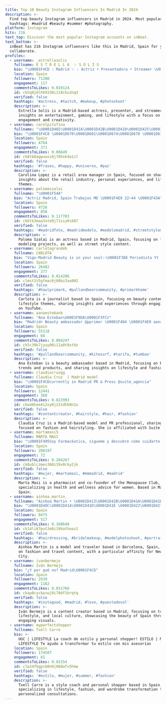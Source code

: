 ```yaml
---
title: Top 10 Beauty Instagram Influencers In Madrid In 2024
description: >-
  Find top beauty Instagram influencers in Madrid in 2024. Most popular
  hashtags: #madrid #beauty #summer #photography.
platform: Instagram
hits: 216
text_top: Discover the most popular Instagram accounts on inBeat.
text_bottom: >-
  inBeat has 216 Instagram influencers like this in Madrid, Spain for you to
  collaborate.
profiles:
  - username: _estrellasolis
    fullname: E S T R E L L A  ✨ S O L Í S
    bio: "\U0001F4CD : Madrid ✨ : Actriz • Presentadora • Streamer \U0001F4E7 : holaestrellasolis@gmail.com \U0001F525 : PATRONADELMAL - código tienda Epic|Fortnite \U0001F9FF . \U0001F3AC . \U0001F436 . \U0001F3AE . ✈️"
    location: Spain
    followers: 71200
    engagement: 117
    commentsToLikes: 0.019124
    id: ck5q0j6lh69330i118cku2nq3
    verified: false
    hashtags: '#actress, #twitch, #makeup, #photoshoot'
    description: >-
      Estrella Solís is a Madrid-based actress, presenter, and streamer, sharing
      insights on entertainment, gaming, and lifestyle with a focus on
      engagement and creativity.
  - username: carolpitufina
    fullname: "\U0001D402\U0001D41A\U0001D42B\U0001D428\U0001D425\U0001D422\U0001D427\U0001D41A \U0001D40B\U0001D428\U0001D429\U0001D41E\U0001D433"
    bio: "\U0001F4C8 \U0001D670\U0001D681\U0001D674\U0001D670 \U0001D67C\U0001D670\U0001D67D\U0001D670\U0001D676\U0001D674\U0001D681 \U0001D681\U0001D674\U0001D683\U0001D670\U0001D678\U0001D67B \U0001F457\U0001F460 \U0001D673\U0001D68E\U0001D69C\U0001D68C\U0001D69E\U0001D68B\U0001D69B\U0001D692\U0001D68E\U0001D697\U0001D68D\U0001D698 \U0001D695\U0001D68A \U0001D578\U0001D586\U0001D58C\U0001D58E\U0001D586 \U0001F9D9‍♀️ ✍️ \U0001D696\U0001D692 \U0001D691\U0001D692\U0001D69C\U0001D69D\U0001D698\U0001D69B\U0001D692\U0001D68A / ♏️\U0001F982 ᗰᗩᗰᗩ ᗪƐ OᗷƖ \U0001F436 \U0001F4CDBuscando el mar \U0001F30A #PitufiExperiencia \U0001F4AB"
    location: Spain
    followers: 4764
    engagement: 371
    commentsToLikes: 0.06649
    id: ck8tb8agwuoxi0j78hxkda1zl
    verified: false
    hashtags: '#frases, #happy, #universo, #paz'
    description: >-
      Carolina Lopez is a retail area manager in Spain, focused on sharing
      insights about the retail industry, personal experiences, and lifestyle
      themes.
  - username: palomaszalai
    fullname: "\U0001F54A️"
    bio: "Actriz Madrid, Spain Trabajos MD \U0001F4E9 22~44 \U0001F43A"
    location: Spain
    followers: 4726
    engagement: 858
    commentsToLikes: 0.117783
    id: ck6tk3maa3xte0j71siy0i687
    verified: false
    hashtags: '#madridfoto, #madridmodelo, #modelomadrid, #streetstylemadrid'
    description: >-
      Paloma Szalai is an actress based in Madrid, Spain, focusing on film and
      modeling projects, as well as street style content.
  - username: carlotagrandeb
    fullname: CARLOTA
    bio: "Vigo-Madrid Beauty is in your soul✨\U0001F388 Periodista Yt \U0001F3A5 51k Carlotagrandeb@gmail.com"
    location: Spain
    followers: 26482
    engagement: 377
    commentsToLikes: 0.014286
    id: clmst1t5qfmac0j08bz3aa902
    verified: false
    hashtags: '#haulprimark, #pullandbearcommunity, #primarkhome'
    description: >-
      Carlota is a journalist based in Spain, focusing on beauty content and
      lifestyle themes, sharing insights and experiences through engaging videos
      on YouTube.
  - username: aanaestebanb
    fullname: "Ana Esteban\U0001F9DA\U0001F3FC‍♀️"
    bio: "Madrid☀️ Beauty ambassador @pprimor \U0001F484 \U0001F4E9 aanaestebanb1@gmail.com"
    location: Spain
    followers: 55118
    engagement: 68
    commentsToLikes: 0.004247
    id: ck5c39k7jyuy00i11a0t8xt9z
    verified: false
    hashtags: '#pullandbearcommunity, #kitesurf, #tarifa, #tumbao'
    description: >-
      Ana Esteban is a beauty ambassador based in Madrid, focusing on beauty
      trends and products, and sharing insights on lifestyle and fashion.
  - username: claudiacruzgg
    fullname: Claudia Cruz  | Madrid model
    bio: "\U0001F4CDcurrently in Madrid PR & Press @suite_agencia"
    location: Spain
    followers: 12441
    engagement: 360
    commentsToLikes: 0.022993
    id: ckw46hee4i2xy0j231dhb0n2u
    verified: false
    hashtags: '#contentcreator, #hairstyle, #hair, #fashion'
    description: >-
      Claudia Cruz is a Madrid-based model and PR professional, sharing content
      focused on fashion and hairstyling. She is affiliated with Suite Agencia.
  - username: martamasi5
    fullname: MARTA MASI
    bio: "\U0001F495Soy Farmacéutica, sígueme y descubre cómo cuidarte Co-founder del Club de la Menopausia\U0001F4AA \U0001F4CDMM Madrid (Glorieta de Bilbao con Sagasta 4,28004Madrid)"
    location: Spain
    followers: 200197
    engagement: 72
    commentsToLikes: 0.204267
    id: ck0ublczmes360i19v8cky2jk
    verified: false
    hashtags: '#mujer, #martamasi, #mmmadrid, #madrid'
    description: >-
      Marta Masi is a pharmacist and co-founder of the Menopause Club,
      specializing in health and wellness advice for women. Based in Madrid,
      Spain.
  - username: ainhoa_martin_
    fullname: "Ainhoa Martin • \U0001D413\U0001D42B\U0001D41A\U0001D42F\U0001D41E\U0001D425✛\U0001D405\U0001D41A\U0001D42C\U0001D421\U0001D422\U0001D428\U0001D427"
    bio: "\U0001D40C\U0001D41A\U0001D41D\U0001D41E \U0001D422\U0001D427 \U0001D401\U0001D41A\U0001D42B\U0001D41C\U0001D41E\U0001D425\U0001D428\U0001D427\U0001D41A,\U0001D412\U0001D429\U0001D41A\U0001D422\U0001D427 ✮\U0001D40C\U0001D428\U0001D41D\U0001D41E\U0001D425 & \U0001D413\U0001D42B\U0001D41A\U0001D42F\U0001D41E\U0001D425\U0001D41E\U0001D42B✮ \U0001D40D\U0001D41E\U0001D430 \U0001D418\U0001D428\U0001D42B\U0001D424 \U0001D40B\U0001D428\U0001D42F\U0001D41E\U0001D42B♡ ➳ \U0001D474\U0001D468\U0001D46B\U0001D479\U0001D470\U0001D46B"
    location: Spain
    followers: 8475
    engagement: 517
    commentsToLikes: 0.168648
    id: ck14li87put3e0i19hathoaz1
    verified: false
    hashtags: '#hairdressing, #bridalmakeup, #modelphotoshoot, #portrait'
    description: >-
      Ainhoa Martin is a model and traveler based in Barcelona, Spain, focusing
      on fashion and travel content, with a particular affinity for New York
      City.
  - username: ivanbermejo
    fullname: Iván Bermejo
    bio: "¿Y por qué no? Madrid\U0001F4CD"
    location: Spain
    followers: 2939
    engagement: 1162
    commentsToLikes: 0.031766
    id: ckap0cyckpswj0i78df1brqtq
    verified: false
    hashtags: '#instagood, #madrid, #love, #puestadesol'
    description: >-
      Iván Bermejo is a content creator based in Madrid, focusing on travel,
      lifestyle, and local culture, showcasing the beauty of Spain through
      engaging visuals.
  - username: myperfectshopper
    fullname: Txell Carre
    bio: >-
      UGC | LIFESTYLE La coach de estilo y personal shopper! ESTILO | MODA |
      LIFESTYLE Te ayudo a transformar tu estilo con mis asesorías
    location: Spain
    followers: 174587
    engagement: 81
    commentsToLikes: 0.03154
    id: clp24fbgpcb0n0j08dwfv5hmw
    verified: false
    hashtags: '#estilo, #mujer, #summer, #fashion'
    description: >-
      Txell Carre is a style coach and personal shopper based in Spain,
      specializing in lifestyle, fashion, and wardrobe transformation through
      personalized consultations.
---
```


